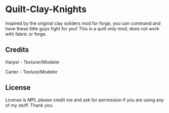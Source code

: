 # Quilt-Clay-Knights

Inspired by the original clay soliders mod for forge, you can command and have these little guys fight for you! This is a quilt only mod, does not work with fabric or forge. 

## Credits
Harpsi - Texturer/Modeler

Carter - Texture/Modeler
## License

License is MPL please credit me and ask for permission if you are using any of my stuff. Thank you. 
